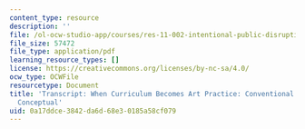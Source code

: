 ```yaml
---
content_type: resource
description: ''
file: /ol-ocw-studio-app/courses/res-11-002-intentional-public-disruptions-art-responsibility-and-pedagogy-fall-2017/0a17ddce3842da6d68e30185a58cf079_MITRES11-002F17_Video_09_300k.pdf
file_size: 57472
file_type: application/pdf
learning_resource_types: []
license: https://creativecommons.org/licenses/by-nc-sa/4.0/
ocw_type: OCWFile
resourcetype: Document
title: 'Transcript: When Curriculum Becomes Art Practice: Conventional Practice and
  Conceptual'
uid: 0a17ddce-3842-da6d-68e3-0185a58cf079
---
```

